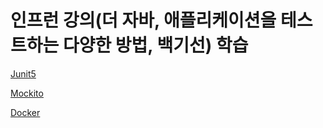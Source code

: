 # 인프런 강의(더 자바, 애플리케이션을 테스트하는 다양한 방법, 백기선) 학습

<a href="https://github.com/KyumPaKa/TestStudy/tree/master/Junit5">Junit5</a>

<a href="https://github.com/KyumPaKa/TestStudy/tree/master/Mockito">Mockito</a>

<a href="https://github.com/KyumPaKa/TestStudy/tree/master/Docker">Docker</a>
